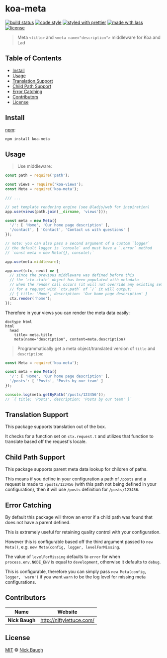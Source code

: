 # koa-meta

[![build status](https://github.com/ladjs/koa-meta/actions/workflows/ci.yml/badge.svg)](https://github.com/ladjs/koa-meta/actions/workflows/ci.yml)
[![code style](https://img.shields.io/badge/code_style-XO-5ed9c7.svg)](https://github.com/sindresorhus/xo)
[![styled with prettier](https://img.shields.io/badge/styled_with-prettier-ff69b4.svg)](https://github.com/prettier/prettier)
[![made with lass](https://img.shields.io/badge/made_with-lass-95CC28.svg)](https://lass.js.org)
[![license](https://img.shields.io/github/license/ladjs/koa-meta.svg)]()

> Meta `<title>` and `<meta name="description">` middleware for Koa and Lad


## Table of Contents

* [Install](#install)
* [Usage](#usage)
* [Translation Support](#translation-support)
* [Child Path Support](#child-path-support)
* [Error Catching](#error-catching)
* [Contributors](#contributors)
* [License](#license)


## Install

[npm][]:

```sh
npm install koa-meta
```


## Usage

> Use middleware:

```js
const path = require('path');

const views = require('koa-views');
const Meta = require('koa-meta');

/// ...

// set template rendering engine (see @ladjs/web for inspiration)
app.use(views(path.join(__dirname, 'views')));

const meta = new Meta({
  '/': [ 'Home', 'Our home page description' ],
  '/contact', [ 'Contact', 'Contact us with questions' ]
});

// note: you can also pass a second argument of a custom `logger`
// the default logger is `console` and must have a `.error` method
// `const meta = new Meta({}, console);`

app.use(meta.middleware);

app.use((ctx, next) => {
  // since the previous middleware was defined before this
  // the `ctx.state` object has been populated with metadata
  // when the render call occurs (it will not override any existing set values)
  // for a request with `ctx.path` of `/` it will output:
  // { title: 'Home', description: 'Our home page description' }
  ctx.render('home');
});
```

Therefore in your views you can render the meta data easily:

```pug
doctype html
html
  head
    title= meta.title
    meta(name="description", content=meta.description)
```

> Programmatically get a meta object/translated version of `title` and `description`:

```js
const Meta = require('koa-meta');

const meta = new Meta({
  '/': [ 'Home', 'Our home page description' ],
  '/posts': [ 'Posts', 'Posts by our team' ]
});

console.log(meta.getByPath('/posts/123456'));
// `{ title: 'Posts', description: 'Posts by our team' }`
```


## Translation Support

This package supports translation out of the box.

It checks for a function set on `ctx.request.t` and utilizes that function to translate based off the request's locale.


## Child Path Support

This package supports parent meta data lookup for children of paths.

This means if you define in your configuration a path of `/posts` and a request is made to `/posts/123456` (with this path not being defined in your configuration), then it will use `/posts` definition for `/posts/123456`.


## Error Catching

By default this package will throw an error if a child path was found that does not have a parent defined.

This is extremely useful for retaining quality control with your configuration.

However this is configurable based off the third argument passed to `new Meta()`, e.g. `new Meta(config, logger, levelForMissing`.

The value of `levelForMissing` defaults to `error` for when `process.env.NODE_ENV` is equal to `development`, otherwise it defaults to `debug`.

This is configurable, therefore you can simply pass `new Meta(config, logger, 'warn')` if you want `warn` to be the log level for missing meta configurations.


## Contributors

| Name           | Website                    |
| -------------- | -------------------------- |
| **Nick Baugh** | <http://niftylettuce.com/> |


## License

[MIT](LICENSE) © [Nick Baugh](http://niftylettuce.com/)


##

[npm]: https://www.npmjs.com/
